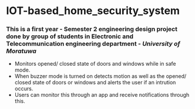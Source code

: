 # IOT-based_home_security_system
### **This is a first year - Semester 2 engineering design project done by group of students in Electronic and Telecommunication engineering department - _University of Moratuwa_**
- Monitors opened/ closed state of doors and windows while in safe mode.
- When buzzer mode is turned on detects motion as well as the opened/ closed state of doors or windows and alerts the user if an intrution occurs.
- Users can monitor this through an app and receive notifications through this.

